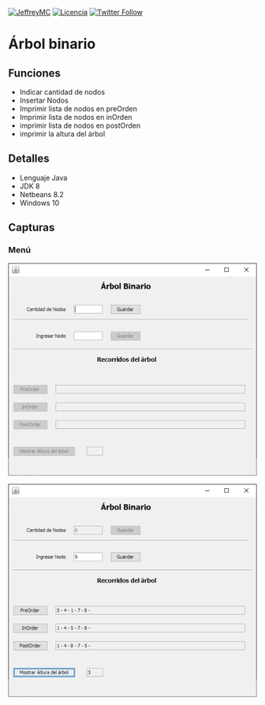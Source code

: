 [![JeffreyMC](https://img.shields.io/badge/JeffreyMC-Developer-red)](https://github.com/JeffreyMC)
[![Licencia](https://img.shields.io/github/license/JeffreyMC/PagoConMonedas)](https://github.com/JeffreyMC/PagoConMonedas/blob/main/LICENSE)
[![Twitter Follow](https://img.shields.io/twitter/follow/JeffreyMC16?style=social)](https://twitter.com/JeffreyMC16)

#  Árbol binario

## Funciones

* Indicar cantidad de nodos
* Insertar Nodos
* Imprimir lista de nodos en preOrden
* Imprimir lista de nodos en inOrden
* imprimir lista de nodos en postOrden
* imprimir la altura del árbol

## Detalles

* Lenguaje Java
* JDK 8
* Netbeans 8.2
* Windows 10

## Capturas

### Menú

![Menu](menu.png)

![Funcionamiento](app.png)



